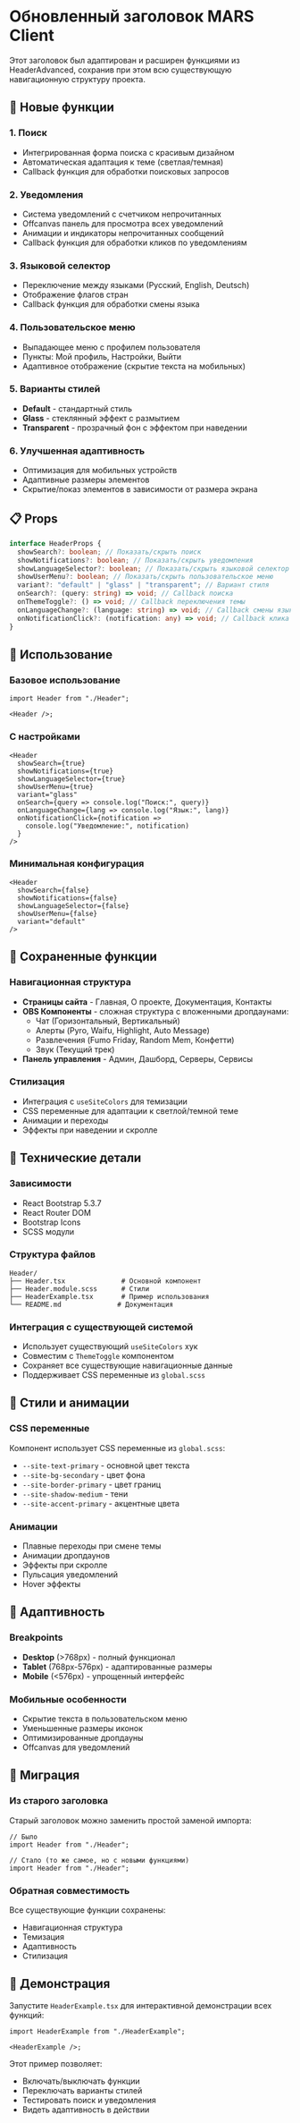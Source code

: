 # Обновленный заголовок MARS Client

Этот заголовок был адаптирован и расширен функциями из HeaderAdvanced, сохранив при этом всю существующую навигационную структуру проекта.

## 🚀 Новые функции

### 1. **Поиск**

- Интегрированная форма поиска с красивым дизайном
- Автоматическая адаптация к теме (светлая/темная)
- Callback функция для обработки поисковых запросов

### 2. **Уведомления**

- Система уведомлений с счетчиком непрочитанных
- Offcanvas панель для просмотра всех уведомлений
- Анимации и индикаторы непрочитанных сообщений
- Callback функция для обработки кликов по уведомлениям

### 3. **Языковой селектор**

- Переключение между языками (Русский, English, Deutsch)
- Отображение флагов стран
- Callback функция для обработки смены языка

### 4. **Пользовательское меню**

- Выпадающее меню с профилем пользователя
- Пункты: Мой профиль, Настройки, Выйти
- Адаптивное отображение (скрытие текста на мобильных)

### 5. **Варианты стилей**

- **Default** - стандартный стиль
- **Glass** - стеклянный эффект с размытием
- **Transparent** - прозрачный фон с эффектом при наведении

### 6. **Улучшенная адаптивность**

- Оптимизация для мобильных устройств
- Адаптивные размеры элементов
- Скрытие/показ элементов в зависимости от размера экрана

## 📋 Props

```typescript
interface HeaderProps {
  showSearch?: boolean; // Показать/скрыть поиск
  showNotifications?: boolean; // Показать/скрыть уведомления
  showLanguageSelector?: boolean; // Показать/скрыть языковой селектор
  showUserMenu?: boolean; // Показать/скрыть пользовательское меню
  variant?: "default" | "glass" | "transparent"; // Вариант стиля
  onSearch?: (query: string) => void; // Callback поиска
  onThemeToggle?: () => void; // Callback переключения темы
  onLanguageChange?: (language: string) => void; // Callback смены языка
  onNotificationClick?: (notification: any) => void; // Callback клика по уведомлению
}
```

## 🎨 Использование

### Базовое использование

```tsx
import Header from "./Header";

<Header />;
```

### С настройками

```tsx
<Header
  showSearch={true}
  showNotifications={true}
  showLanguageSelector={true}
  showUserMenu={true}
  variant="glass"
  onSearch={query => console.log("Поиск:", query)}
  onLanguageChange={lang => console.log("Язык:", lang)}
  onNotificationClick={notification =>
    console.log("Уведомление:", notification)
  }
/>
```

### Минимальная конфигурация

```tsx
<Header
  showSearch={false}
  showNotifications={false}
  showLanguageSelector={false}
  showUserMenu={false}
  variant="default"
/>
```

## 🎯 Сохраненные функции

### Навигационная структура

- **Страницы сайта** - Главная, О проекте, Документация, Контакты
- **OBS Компоненты** - сложная структура с вложенными дропдаунами:
  - Чат (Горизонтальный, Вертикальный)
  - Алерты (Pyro, Waifu, Highlight, Auto Message)
  - Развлечения (Fumo Friday, Random Mem, Конфетти)
  - Звук (Текущий трек)
- **Панель управления** - Админ, Дашборд, Серверы, Сервисы

### Стилизация

- Интеграция с `useSiteColors` для темизации
- CSS переменные для адаптации к светлой/темной теме
- Анимации и переходы
- Эффекты при наведении и скролле

## 🔧 Технические детали

### Зависимости

- React Bootstrap 5.3.7
- React Router DOM
- Bootstrap Icons
- SCSS модули

### Структура файлов

```
Header/
├── Header.tsx              # Основной компонент
├── Header.module.scss      # Стили
├── HeaderExample.tsx       # Пример использования
└── README.md              # Документация
```

### Интеграция с существующей системой

- Использует существующий `useSiteColors` хук
- Совместим с `ThemeToggle` компонентом
- Сохраняет все существующие навигационные данные
- Поддерживает CSS переменные из `global.scss`

## 🎨 Стили и анимации

### CSS переменные

Компонент использует CSS переменные из `global.scss`:

- `--site-text-primary` - основной цвет текста
- `--site-bg-secondary` - цвет фона
- `--site-border-primary` - цвет границ
- `--site-shadow-medium` - тени
- `--site-accent-primary` - акцентные цвета

### Анимации

- Плавные переходы при смене темы
- Анимации дропдаунов
- Эффекты при скролле
- Пульсация уведомлений
- Hover эффекты

## 📱 Адаптивность

### Breakpoints

- **Desktop** (>768px) - полный функционал
- **Tablet** (768px-576px) - адаптированные размеры
- **Mobile** (<576px) - упрощенный интерфейс

### Мобильные особенности

- Скрытие текста в пользовательском меню
- Уменьшенные размеры иконок
- Оптимизированные дропдауны
- Offcanvas для уведомлений

## 🔄 Миграция

### Из старого заголовка

Старый заголовок можно заменить простой заменой импорта:

```tsx
// Было
import Header from "./Header";

// Стало (то же самое, но с новыми функциями)
import Header from "./Header";
```

### Обратная совместимость

Все существующие функции сохранены:

- Навигационная структура
- Темизация
- Адаптивность
- Стилизация

## 🚀 Демонстрация

Запустите `HeaderExample.tsx` для интерактивной демонстрации всех функций:

```tsx
import HeaderExample from "./HeaderExample";

<HeaderExample />;
```

Этот пример позволяет:

- Включать/выключать функции
- Переключать варианты стилей
- Тестировать поиск и уведомления
- Видеть адаптивность в действии
